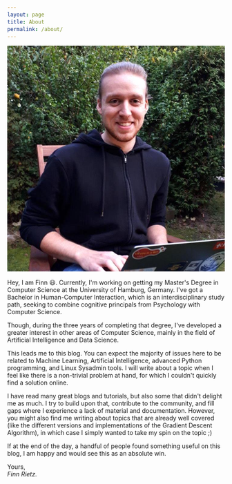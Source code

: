 ```yaml
---
layout: page
title: About
permalink: /about/
---
```


<img src="/assets/img/me.jpg" class="author-pic">
<p> Hey, I am Finn 😃. Currently, I'm working on getting my Master's Degree in Computer Science at the University of Hamburg, Germany. I've got a Bachelor in Human-Computer Interaction, which is an interdisciplinary study path, seeking to combine cognitive principals from Psychology with Computer Science. </p>

<p> Though, during the three years of completing that degree, I've developed a greater interest in other areas of Computer Science, mainly in the field of Artificial Intelligence and Data Science. </p>

<p> This leads me to <span class="highlight_one">this blog</span>. You can expect the majority of issues here to be related to Machine Learning, Artificial Intelligence, advanced Python programming, and Linux Sysadmin tools. I will write about a topic when I feel like there is a non-trivial problem at hand, for which I couldn't quickly find a solution online. </p>

<p> I have read many great blogs and tutorials, but also some that didn't delight me as much. I try to build upon that, contribute to the community, and fill gaps where I experience a lack of material and documentation. However, you might also find me writing about topics that are already well covered (like the different versions and implementations of the Gradient Descent Algorithm), in which case I simply wanted to take my spin on the topic ;) </p>

<p> If at the end of the day, a handful of people found something useful on this blog, I am happy and would see this as an absolute win. <p/>

<p> Yours,<br>
<i>Finn Rietz.</i> </p>

